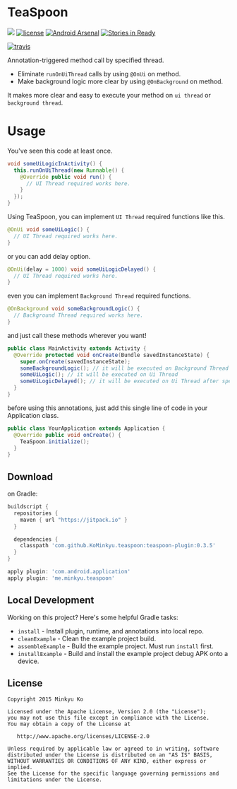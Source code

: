 TeaSpoon
========

[![](https://jitpack.io/v/me.minkyu/teaspoon.svg)](https://jitpack.io/#com.github.KoMinkyu/teaspoon)
[![license](https://img.shields.io/hexpm/l/plug.svg)](LICENSE)
[![Android Arsenal](https://img.shields.io/badge/Android%20Arsenal-TeaSpoon-blue.svg?style=flat)](http://android-arsenal.com/details/1/2997)
[![Stories in Ready](https://badge.waffle.io/KoMinkyu/teaspoon.png?label=ready&title=Ready)](https://waffle.io/KoMinkyu/teaspoon)

[![travis](https://api.travis-ci.org/KoMinkyu/teaspoon.svg)](https://travis-ci.org/KoMinkyu/teaspoon)

Annotation-triggered method call by specified thread.
* Eliminate `runOnUiThread` calls by using `@OnUi` on method.
* Make background logic more clear by using `@OnBackground` on method.

It makes more clear and easy to execute your method on `ui thread` or `background thread`.

Usage
=====
You've seen this code at least once.

``` java
void someUiLogicInActivity() {
  this.runOnUiThread(new Runnable() {
    @Override public void run() {
      // UI Thread required works here.
    }
  });
}
```

Using TeaSpoon, you can implement `UI Thread` required functions like this.

```java
@OnUi void someUiLogic() {
  // UI Thread required works here.
}
```

or you can add delay option.

``` java
@OnUi(delay = 1000) void someUiLogicDelayed() {
  // UI Thread required works here.
}
```

even you can implement `Background Thread` required functions.

``` java
@OnBackground void someBackgroundLogic() {
  // Background Thread required works here.
}
```

and just call these methods wherever you want!

``` java
public class MainActivity extends Activity {
  @Override protected void onCreate(Bundle savedInstanceState) {
    super.onCreate(savedInstanceState);
    someBackgroundLogic(); // it will be executed on Background Thread
    someUiLogic(); // it will be executed on Ui Thread
    someUiLogicDelayed(); // it will be executed on Ui Thread after specified delay
  }
}
```

before using this annotations, just add this single line of code in your Application class.

``` java
public class YourApplication extends Application {
  @Override public void onCreate() {
    TeaSpoon.initialize();
  }
}
```

Download
--------

on Gradle:
```groovy
buildscript {
  repositories {
    maven { url "https://jitpack.io" }
  }

  dependencies {
    classpath 'com.github.KoMinkyu.teaspoon:teaspoon-plugin:0.3.5'
  }
}

apply plugin: 'com.android.application'
apply plugin: 'me.minkyu.teaspoon'
```

Local Development
-----------------

Working on this project? Here's some helpful Gradle tasks:

 * `install` - Install plugin, runtime, and annotations into local repo.
 * `cleanExample` - Clean the example project build.
 * `assembleExample` - Build the example project. Must run `install` first.
 * `installExample` - Build and install the example project debug APK onto a device.

License
-------

    Copyright 2015 Minkyu Ko

    Licensed under the Apache License, Version 2.0 (the "License");
    you may not use this file except in compliance with the License.
    You may obtain a copy of the License at

       http://www.apache.org/licenses/LICENSE-2.0

    Unless required by applicable law or agreed to in writing, software
    distributed under the License is distributed on an "AS IS" BASIS,
    WITHOUT WARRANTIES OR CONDITIONS OF ANY KIND, either express or implied.
    See the License for the specific language governing permissions and
    limitations under the License.
